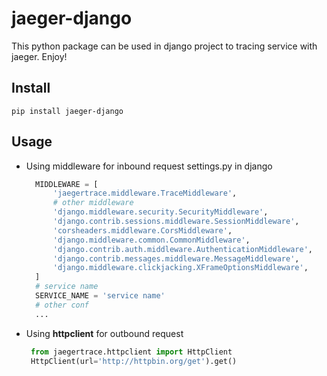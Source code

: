 # jaeger-django
This python package can be used in django project to  tracing service with jaeger. Enjoy!

## Install
`pip install jaeger-django`

## Usage
* Using middleware for inbound request
  settings.py in django
  ```python
    MIDDLEWARE = [
        'jaegertrace.middleware.TraceMiddleware',
        # other middleware
        'django.middleware.security.SecurityMiddleware',
        'django.contrib.sessions.middleware.SessionMiddleware',
        'corsheaders.middleware.CorsMiddleware',
        'django.middleware.common.CommonMiddleware',
        'django.contrib.auth.middleware.AuthenticationMiddleware',
        'django.contrib.messages.middleware.MessageMiddleware',
        'django.middleware.clickjacking.XFrameOptionsMiddleware',
    ]
    # service name
    SERVICE_NAME = 'service name'
    # other conf
    ...
  ```
* Using **httpclient** for outbound request
   ```python
    from jaegertrace.httpclient import HttpClient
    HttpClient(url='http://httpbin.org/get').get()
   ```